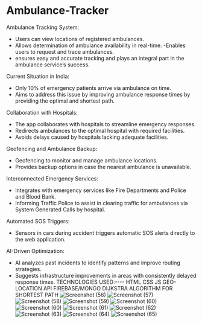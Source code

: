 # Ambulance-Tracker
Ambulance Tracking System:
  - Users can view locations of registered ambulances.
  - Allows determination of ambulance availability in real-time.
  -Enables users to request and trace ambulances.
  - ensures easy and accurate tracking and plays an integral part in the ambulance service’s success.
  
Current Situation in India:
  - Only 10% of emergency patients arrive via ambulance on time.
  - Aims to address this issue by improving ambulance response times by providing the optimal and shortest path.

Collaboration with Hospitals:
  - The app collaborates with hospitals to streamline emergency responses.
  - Redirects ambulances to the optimal hospital with required facilities.
  - Avoids delays caused by hospitals lacking adequate facilities.

Geofencing and Ambulance Backup:
  - Geofencing to monitor and manage ambulance locations.
  - Provides backup options in case the nearest ambulance is unavailable.

Interconnected Emergency Services:
  - Integrates with emergency services like Fire Departments and Police and Blood Bank.
  - Informing Traffic Police to assist in clearing traffic for ambulances via System Generated                       Calls by hospital.

Automated SOS Triggers:
  - Sensors in cars during accident triggers automatic SOS alerts directly to the web application.

AI-Driven Optimization:
  - AI analyzes past incidents to identify patterns and improve routing strategies.
  - Suggests infrastructure improvements in areas with consistently delayed response times.
TECHNOLOGIES USED:---- HTML CSS JS  GEO-LOCATION API  FIREBASE/MONGO DIJKSTRA ALGORITHM FOR SHORTEST PATH
![Screenshot (56)](https://github.com/user-attachments/assets/828d591f-0ffc-4c55-91ae-5ea6a564e727)
![Screenshot (57)](https://github.com/user-attachments/assets/6d55266a-f53c-4885-ab59-bb029103fa85)
![Screenshot (58)](https://github.com/user-attachments/assets/c26f4c15-8f99-43e9-8c71-f29476cff244)
![Screenshot (59)](https://github.com/user-attachments/assets/7458a512-895b-4ca3-a58b-8051fb15c7f3)
![Screenshot (60)](https://github.com/user-attachments/assets/19e1e9d2-d2d2-486c-84e3-23bdcbde6d1b)
![Screenshot (60)](https://github.com/user-attachments/assets/19e1e9d2-d2d2-486c-84e3-23bdcbde6d1b)
![Screenshot (61)](https://github.com/user-attachments/assets/58d770e5-0199-47be-998e-fa3340af54dd)
![Screenshot (62)](https://github.com/user-attachments/assets/71b6755d-b7bc-4052-b7e3-056bf150ddcf)
![Screenshot (63)](https://github.com/user-attachments/assets/d40cab1e-66e5-46a4-aded-e44b6a1b7212)
![Screenshot (64)](https://github.com/user-attachments/assets/b38083f0-544d-4581-8b75-d116e85b5a15)
![Screenshot (65)](https://github.com/user-attachments/assets/0171e34e-4dfd-4c46-a4a6-100a24e10aef)




